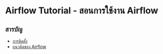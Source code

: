 # Airflow Tutorial - สอนการใช้งาน Airflow

## สารบัญ

 * [การติดตั้ง](./00-setup)
 * [แนวคิดของ Airflow](./01-airflow-basics)
